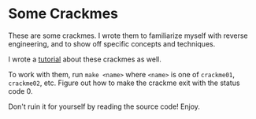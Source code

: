 # Some Crackmes

These are some crackmes. I wrote them to familiarize myself with reverse engineering, and to show off specific concepts and techniques.

I wrote a [tutorial](https://leotindall.com/tutorial/an-intro-to-x86_64-reverse-engineering/) about these crackmes as well.

To work with them, run `make <name>` where `<name>` is one of `crackme01`, `crackme02`, etc. Figure out how to make the crackme exit with the status code 0.

Don't ruin it for yourself by reading the source code! Enjoy.
